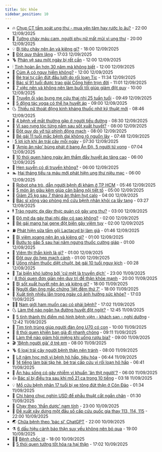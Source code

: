 ```yaml
---
title: Sức khỏe
sidebar_position: 10
---
```


<!-- vnexpress-suc-khoe:START -->
- 🔥 [Chụp CT tầm soát ung thư - mua yên tâm hay rước lo âu?](https://vnexpress.net/chup-ct-tam-soat-ung-thu-mua-yen-tam-hay-ruoc-lo-au-4936705.html) - 22:00 12/09/2025
- 🥰 [Tưởng chảy máu cam, người phụ nữ mất mũi vì ung thư](https://vnexpress.net/tuong-chay-mau-cam-nguoi-phu-nu-mat-mui-vi-ung-thu-4938191.html) - 20:00 12/09/2025
- 💡 [Bị tiêu chảy nên ăn và kiêng gì?](https://vnexpress.net/bi-tieu-chay-nen-an-va-kieng-gi-4938400.html) - 18:00 12/09/2025
- 🤗 [Đột quỵ thầm lặng](https://vnexpress.net/dot-quy-tham-lang-4937403.html) - 17:03 12/09/2025
- 🪜 [Phản vệ sau một ngày bị rết cắn](https://vnexpress.net/phan-ve-sau-mot-ngay-bi-ret-can-4938378.html) - 12:00 12/09/2025
- 🕯 [Tinh hoàn ẩn hơn 30 năm mà không biết](https://vnexpress.net/tinh-hoan-an-hon-30-nam-ma-khong-biet-4938327.html) - 12:00 12/09/2025
- 🤭 [Cúm A có nguy hiểm không?](https://vnexpress.net/cum-a-co-nguy-hiem-khong-4938315.html) - 12:00 12/09/2025
- 👀 [Bé trai tự cắn đứt đầu lưỡi do rối loạn Tic](https://vnexpress.net/be-trai-tu-can-dut-dau-luoi-do-roi-loan-tic-4938388.html) - 11:34 12/09/2025
- 🌋 [Bác sĩ 91 tuổi được trao giải Cống hiến trọn đời](https://vnexpress.net/bac-si-91-tuoi-duoc-trao-giai-cong-hien-tron-doi-4938399.html) - 11:01 12/09/2025
- 🫶 [7 việc nên và không nên làm buổi tối giúp giảm đột quỵ](https://vnexpress.net/7-viec-nen-va-khong-nen-lam-buoi-toi-giup-giam-dot-quy-4938144.html) - 10:00 12/09/2025
- 🦆 [Truyền ối vào bụng mẹ cứu thai nhi 25 tuần tuổi](https://vnexpress.net/truyen-oi-vao-bung-me-cuu-thai-nhi-25-tuan-tuoi-4938367.html) - 09:49 12/09/2025
- 🚀 [5 động tác yoga có thể hạ huyết áp](https://vnexpress.net/5-dong-tac-yoga-co-the-ha-huyet-ap-4938314.html) - 09:00 12/09/2025
- 🌜 [Thiếu nữ thoát động kinh kháng thuốc nhờ kỹ thuật mới](https://vnexpress.net/thieu-nu-thoat-dong-kinh-khang-thuoc-nho-ky-thuat-moi-4938275.html) - 08:46 12/09/2025
- 🧰 [4 bệnh về mắt thường gặp ở người tiểu đường](https://vnexpress.net/4-benh-ve-mat-thuong-gap-o-nguoi-tieu-duong-4938130.html) - 08:30 12/09/2025
- 💫 [Vì sao rụng tóc từng nắm sau sốt xuất huyết?](https://vnexpress.net/vi-sao-rung-toc-tung-nam-sau-sot-xuat-huyet-4938305.html) - 08:00 12/09/2025
- 🌝 [Đột quỵ do vỡ túi phình động mạch](https://vnexpress.net/dot-quy-do-vo-tui-phinh-dong-mach-4938298.html) - 08:00 12/09/2025
- 🗽 [Bé gái 11 tuổi mắc bệnh dại không rõ nguồn lây](https://vnexpress.net/be-gai-11-tuoi-mac-benh-dai-khong-ro-nguon-lay-4938158.html) - 07:48 12/09/2025
- 🕯 [5 lợi ích khi ăn trái cây mỗi ngày](https://vnexpress.net/5-loi-ich-khi-an-trai-cay-moi-ngay-4938206.html) - 07:30 12/09/2025
- 🦅 [&#39;Amip ăn não&#39; bùng phát ở bang Ấn Độ, 5 người tử vong](https://vnexpress.net/amip-an-nao-bung-phat-o-bang-an-do-5-nguoi-tu-vong-4938036.html) - 07:04 12/09/2025
- 🦆 [10 thói quen hàng ngày âm thầm đẩy huyết áp tăng cao](https://vnexpress.net/10-thoi-quen-hang-ngay-am-tham-day-huyet-ap-tang-cao-4938041.html) - 06:00 12/09/2025
- 🎊 [Hen suyễn có di truyền không?](https://vnexpress.net/hen-suyen-co-di-truyen-khong-4938250.html) - 06:00 12/09/2025
- 🏊 [Hai tháng tiểu ra máu mới phát hiện ung thư niệu mạc](https://vnexpress.net/hai-thang-tieu-ra-mau-moi-phat-hien-ung-thu-nieu-mac-4938025.html) - 06:00 12/09/2025
- 📝 [Robot pha trò, dẫn người bệnh đi khám ở TP HCM](https://vnexpress.net/robot-pha-tro-dan-nguoi-benh-di-kham-o-tp-hcm-4938252.html) - 05:46 12/09/2025
- 💯 [5 món ăn giàu kẽm giúp cân bằng nội tiết tố](https://vnexpress.net/5-mon-an-giau-kem-giup-can-bang-noi-tiet-to-4938167.html) - 05:00 12/09/2025
- 🌊 [Giảm 25 kg sau 7 tháng ăn thâm hụt calo](https://vnexpress.net/giam-25-kg-sau-7-thang-an-tham-hut-calo-4938138.html) - 04:00 12/09/2025
- 🚀 [Bác sĩ xông vào phòng mổ cứu bệnh nhân khỏi ca lấy tạng](https://vnexpress.net/bac-si-xong-vao-phong-mo-cuu-benh-nhan-khoi-ca-lay-tang-4938022.html) - 03:27 12/09/2025
- 🕴 [Trào ngược dạ dày thực quản có gây ung thư?](https://vnexpress.net/trao-nguoc-da-day-thuc-quan-co-gay-ung-thu-4938135.html) - 03:00 12/09/2025
- 🗽 [Độ mờ da gáy thai nhi dày có sao không?](https://vnexpress.net/do-mo-da-gay-thai-nhi-day-co-sao-khong-4938093.html) - 02:00 12/09/2025
- 🎡 [Bé gái mang hai gene đột biến gây viêm tụy](https://vnexpress.net/be-gai-mang-hai-gene-dot-bien-gay-viem-tuy-4938087.html) - 02:00 12/09/2025
- ⛽️ [Phát hiện sữa tắm gội Lactacyd bị làm giả](https://vnexpress.net/phat-hien-sua-tam-goi-lactacyd-bi-lam-gia-4937999.html) - 01:46 12/09/2025
- 🦆 [Bị viêm xoang nên ăn và kiêng gì?](https://vnexpress.net/bi-viem-xoang-nen-an-va-kieng-gi-4938073.html) - 01:00 12/09/2025
- 🤩 [Bướu to gấp 5 sau hai năm ngưng thuốc cường giáp](https://vnexpress.net/buou-to-gap-5-sau-hai-nam-ngung-thuoc-cuong-giap-4938070.html) - 01:00 12/09/2025
- 🦒 [Viêm thị thần kinh là gì?](https://vnexpress.net/viem-thi-than-kinh-la-gi-4937971.html) - 01:00 12/09/2025
- 💫 [Đột quỵ do hẹp mạch cảnh](https://vnexpress.net/dot-quy-do-hep-mach-canh-4936278.html) - 01:00 12/09/2025
- 🐘 [Uống nhầm thuốc diệt chuột, bé gái 10 tuổi nguy kịch](https://vnexpress.net/uong-nham-thuoc-diet-chuot-be-gai-10-tuoi-nguy-kich-4938008.html) - 00:28 12/09/2025
- 🚀 [Tai biến khó lường bởi &#39;cứ mệt là truyền dịch&#39;](https://vnexpress.net/tai-bien-kho-luong-boi-cu-met-la-truyen-dich-4936188.html) - 23:00 11/09/2025
- 🕯 [8 thói quen đơn giản nên duy trì để thận khỏe mạnh](https://vnexpress.net/8-thoi-quen-don-gian-nen-duy-tri-de-than-khoe-manh-4936947.html) - 20:00 11/09/2025
- 🦏 [Bị sốt xuất huyết nên ăn và kiêng gì?](https://vnexpress.net/bi-sot-xuat-huyet-nen-an-va-kieng-gi-4937843.html) - 18:00 11/09/2025
- 🦄 [Người đàn ông mắc chứng &#39;liệt đêm thứ 7&#39;](https://vnexpress.net/nguoi-dan-ong-mac-chung-liet-dem-thu-7-4937597.html) - 18:00 11/09/2025
- 🦒 [Xuất tinh nhiều lần trong ngày có ảnh hưởng sức khỏe?](https://vnexpress.net/xuat-tinh-nhieu-lan-trong-ngay-co-anh-huong-suc-khoe-4936669.html) - 17:03 11/09/2025
- 👨‍🏫 [Nam giới ham muốn cao có phải bệnh?](https://vnexpress.net/nam-gioi-ham-muon-cao-co-phai-benh-4935943.html) - 17:02 11/09/2025
- 🌜 [Làm thế nào ngăn hạ đường huyết đột ngột?](https://vnexpress.net/lam-the-nao-ngan-ha-duong-huyet-dot-ngot-4937417.html) - 12:45 11/09/2025
- 🚀 [5 tỉnh thành thí điểm mô hình bệnh viện - khách sạn - nghỉ dưỡng](https://vnexpress.net/5-tinh-thanh-thi-diem-mo-hinh-benh-vien-khach-san-nghi-duong-4937897.html) - 12:42 11/09/2025
- 💃 [Tìm tinh trùng giúp người đàn ông U70 có con](https://vnexpress.net/tim-tinh-trung-giup-nguoi-dan-ong-u70-co-con-4937830.html) - 10:00 11/09/2025
- 💯 [8 thói quen khiến bạn già đi nhanh chóng](https://vnexpress.net/8-thoi-quen-khien-ban-gia-di-nhanh-chong-4937279.html) - 09:11 11/09/2025
- 🤔 [Làm thế nào giảm hôi miệng khi uống rượu bia?](https://vnexpress.net/lam-the-nao-giam-hoi-mieng-khi-uong-ruou-bia-4937810.html) - 09:00 11/09/2025
- 🎬 [&#39;Bệnh người già&#39; ở trẻ em](https://vnexpress.net/benh-nguoi-gia-o-tre-em-4937877.html) - 08:00 11/09/2025
- 🪜 [6 loại trái cây người bệnh thận nên tránh](https://vnexpress.net/6-loai-trai-cay-nguoi-benh-than-nen-tranh-4937876.html) - 08:00 11/09/2025
- 🦣 [Lỡ năm học mới vì bệnh hô hấp, tiêu hóa](https://vnexpress.net/lo-nam-hoc-moi-vi-benh-ho-hap-tieu-hoa-4937601.html) - 06:44 11/09/2025
- 🧐 [14 tiếng làm bài tập hè, bé trai cấp cứu vì rối loạn hô hấp](https://vnexpress.net/14-tieng-lam-bai-tap-he-be-trai-cap-cuu-vi-roi-loan-ho-hap-4937783.html) - 06:41 11/09/2025
- 🤡 [Ăn hàu sống có gây nhiễm vi khuẩn &#39;ăn thịt người&#39;?](https://vnexpress.net/an-hau-song-co-gay-nhiem-vi-khuan-an-thit-nguoi-4937240.html) - 06:00 11/09/2025
- 👍 [Bác sĩ bị điều tra sau khi mổ 21 ca trong 10 tiếng](https://vnexpress.net/bac-si-bi-dieu-tra-sau-khi-mo-21-ca-trong-10-tieng-4937678.html) - 03:18 11/09/2025
- 💡 [Mổ cứu bệnh nhân 17 tuổi bị xe tông đứt thận ở Côn Đảo](https://vnexpress.net/mo-cuu-benh-nhan-17-tuoi-bi-xe-tong-dut-than-o-con-dao-4937406.html) - 01:34 11/09/2025
- 💯 [Chi hàng chục nghìn USD để phẫu thuật cắt ngắn chân](https://vnexpress.net/chi-hang-chuc-nghin-usd-de-phau-thuat-cat-ngan-chan-4937378.html) - 01:30 11/09/2025
- 🧠 [Chạy theo &#39;thần dược&#39; nam tính](https://vnexpress.net/chay-theo-than-duoc-nam-tinh-4936812.html) - 23:00 10/09/2025
- 🎡 [Đề xuất xây dựng một đầu số cấp cứu quốc gia thay 113, 114, 115](https://vnexpress.net/de-xuat-xay-dung-mot-dau-so-cap-cuu-quoc-gia-thay-113-114-115-4937616.html) - 22:00 10/09/2025
- 🌏 [Chữa bệnh theo &#39;bác sĩ&#39; ChatGPT](https://vnexpress.net/chua-benh-theo-bac-si-chatgpt-4936287.html) - 22:00 10/09/2025
- ⚗️ [6 dấu hiệu cảnh báo thận suy yếu không nên bỏ qua](https://vnexpress.net/6-dau-hieu-canh-bao-than-suy-yeu-khong-nen-bo-qua-4936634.html) - 19:00 10/09/2025
- 👨‍🏫 [Bệnh chốc lở](https://vnexpress.net/suc-khoe/cam-nang/benh-choc-lo-367) - 18:00 10/09/2025
- 🤖 [5 thói quen tưởng tốt hóa ra hại thận](https://vnexpress.net/5-thoi-quen-tuong-tot-hoa-ra-hai-than-4936695.html) - 17:02 10/09/2025<!-- vnexpress-suc-khoe:END -->
